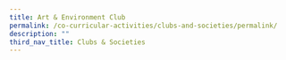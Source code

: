 ```yaml
---
title: Art & Environment Club
permalink: /co-curricular-activities/clubs-and-societies/permalink/
description: ""
third_nav_title: Clubs & Societies
---
```

